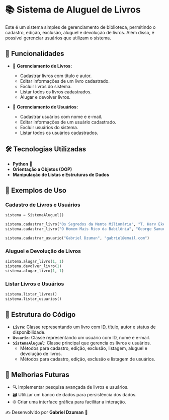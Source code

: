 # 📚 Sistema de Aluguel de Livros

Este é um sistema simples de gerenciamento de biblioteca, permitindo o cadastro, edição, exclusão, aluguel e devolução de livros. Além disso, é possível gerenciar usuários que utilizam o sistema.

## 🚀 Funcionalidades

- 📖 **Gerenciamento de Livros:**
  - Cadastrar livros com título e autor.
  - Editar informações de um livro cadastrado.
  - Excluir livros do sistema.
  - Listar todos os livros cadastrados.
  - Alugar e devolver livros.
  
- 👤 **Gerenciamento de Usuários:**
  - Cadastrar usuários com nome e e-mail.
  - Editar informações de um usuário cadastrado.
  - Excluir usuários do sistema.
  - Listar todos os usuários cadastrados.

## 🛠️ Tecnologias Utilizadas

- **Python** 🐍
- **Orientação a Objetos (OOP)**
- **Manipulação de Listas e Estruturas de Dados**

## 📌 Exemplos de Uso

### **Cadastro de Livros e Usuários**
```python
sistema = SistemaAluguel()

sistema.cadastrar_livro("Os Segredos da Mente Milionária", "T. Harv Eker")
sistema.cadastrar_livro("O Homem Mais Rico da Babilônia", "George Samuel Clason")

sistema.cadastrar_usuario("Gabriel Dzuman", "gabriel@email.com")
```

### **Aluguel e Devolução de Livros**
```python
sistema.alugar_livro(1, 1)
sistema.devolver_livro(1)
sistema.alugar_livro(1, 1)
```

### **Listar Livros e Usuários**
```python
sistema.listar_livros()
sistema.listar_usuarios()
```

## 📜 Estrutura do Código

- **`Livro`**: Classe representando um livro com ID, título, autor e status de disponibilidade.
- **`Usuario`**: Classe representando um usuário com ID, nome e e-mail.
- **`SistemaAluguel`**: Classe principal que gerencia os livros e usuários.
  - Métodos para cadastro, edição, exclusão, listagem, aluguel e devolução de livros.
  - Métodos para cadastro, edição, exclusão e listagem de usuários.

## 📌 Melhorias Futuras
- 🔍 Implementar pesquisa avançada de livros e usuários.
- 🗃️ Utilizar um banco de dados para persistência dos dados.
- 🌐 Criar uma interface gráfica para facilitar a interação.


✍️ Desenvolvido por **Gabriel Dzuman** 🚀

